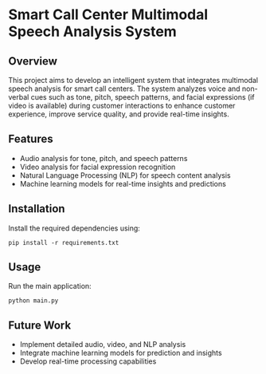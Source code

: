 # Smart Call Center Multimodal Speech Analysis System

## Overview
This project aims to develop an intelligent system that integrates multimodal speech analysis for smart call centers. The system analyzes voice and non-verbal cues such as tone, pitch, speech patterns, and facial expressions (if video is available) during customer interactions to enhance customer experience, improve service quality, and provide real-time insights.

## Features
- Audio analysis for tone, pitch, and speech patterns
- Video analysis for facial expression recognition
- Natural Language Processing (NLP) for speech content analysis
- Machine learning models for real-time insights and predictions

## Installation
Install the required dependencies using:

```
pip install -r requirements.txt
```

## Usage
Run the main application:

```
python main.py
```

## Future Work
- Implement detailed audio, video, and NLP analysis
- Integrate machine learning models for prediction and insights
- Develop real-time processing capabilities

